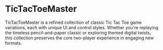 # TicTacToeMaster
TicTacToeMaster is a refined collection of classic Tic Tac Toe game variations, each with unique UI and control styles. Whether you're replaying the timeless pencil-and-paper classic or exploring themed digital twists, this collection preserves the core two-player experience in engaging new formats.
